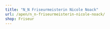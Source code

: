 ```yaml
---
title: "N_N Friseurmeisterin Nicole Noack"
url: /apen/n_n-friseurmeisterin-nicole-noack/
shop: Friseur
---
```

